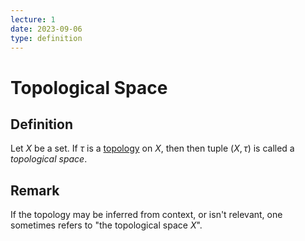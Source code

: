 ```yaml
---
lecture: 1
date: 2023-09-06
type: definition
---
```

# Topological Space
## Definition
Let $X$ be a set. If $\tau$ is a [topology](topology) on $X$, then then tuple $\left(X, \tau\right)$ is called a *topological space*.
## Remark
If the topology may be inferred from context, or isn't relevant, one sometimes refers to "the topological space $X$".

